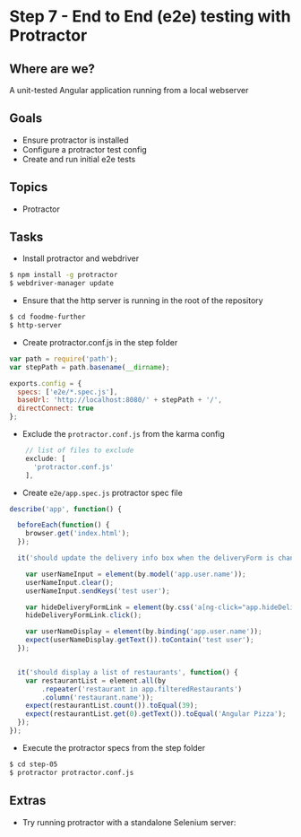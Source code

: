 # Step 7 - End to End (e2e) testing with Protractor

## Where are we?

A unit-tested Angular application running from a local webserver

## Goals

* Ensure protractor is installed
* Configure a protractor test config
* Create and run initial e2e tests

## Topics

* Protractor

## Tasks

* Install protractor and webdriver

```bash
$ npm install -g protractor
$ webdriver-manager update
```

* Ensure that the http server is running in the root of the repository

```bash
$ cd foodme-further
$ http-server
```

* Create protractor.conf.js in the step folder

```js
var path = require('path');
var stepPath = path.basename(__dirname);

exports.config = {
  specs: ['e2e/*.spec.js'],
  baseUrl: 'http://localhost:8080/' + stepPath + '/',
  directConnect: true
};
```

* Exclude the `protractor.conf.js` from the karma config

```js
    // list of files to exclude
    exclude: [
      'protractor.conf.js'
    ],
```

* Create `e2e/app.spec.js` protractor spec file

```js
describe('app', function() {

  beforeEach(function() {
    browser.get('index.html');
  });

  it('should update the delivery info box when the deliveryForm is changed', function() {

    var userNameInput = element(by.model('app.user.name'));
    userNameInput.clear();
    userNameInput.sendKeys('test user');

    var hideDeliveryFormLink = element(by.css('a[ng-click="app.hideDeliveryForm()"]'));
    hideDeliveryFormLink.click();

    var userNameDisplay = element(by.binding('app.user.name'));
    expect(userNameDisplay.getText()).toContain('test user');
  });


  it('should display a list of restaurants', function() {
    var restaurantList = element.all(by
        .repeater('restaurant in app.filteredRestaurants')
        .column('restaurant.name'));
    expect(restaurantList.count()).toEqual(39);
    expect(restaurantList.get(0).getText()).toEqual('Angular Pizza');
  });
});
```

* Execute the protractor specs from the step folder

```bash
$ cd step-05
$ protractor protractor.conf.js
```

## Extras

* Try running protractor with a standalone Selenium server:
